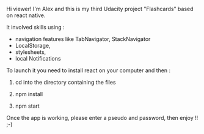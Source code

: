 Hi viewer! I'm Alex and this is my third Udacity project "Flashcards" based on react native. 

It involved skills using :
- navigation features like TabNavigator, StackNavigator
- LocalStorage,
- stylesheets,
- local Notifications

To launch it you need to install react on your computer and then :

1) cd into the directory containing the files

2) npm install

3) npm start


Once the app is working, please enter a pseudo and password, then enjoy !! ;-)